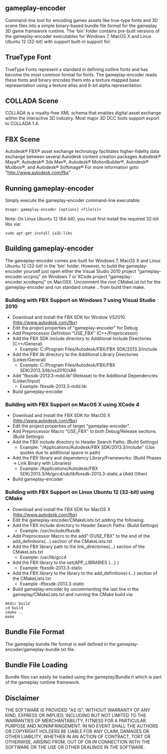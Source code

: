 ## gameplay-encoder
Command-line tool for encoding games assets like true-type fonts and 3D scene files
into a simple binary-based bundle file format for the gameplay 3D game framework runtime. 
The 'bin' folder contains pre-built versions of the gameplay-encoder executables for 
Windows 7, MacOS X and Linux Ubuntu 12 (32-bit) with support built-in support for:

## TrueType Font
TrueType Fonts represent a standard in defining outline fonts and has become the 
most common format for fonts. The gameplay-encoder reads these fonts and binary encodes 
them into a texture mapped base representation using a texture atlas and 8-bit alpha
representation.

## COLLADA Scene
COLLADA is a royalty-free XML schema that enables digital asset exchange 
within the interactive 3D industry. Most major 3D DCC tools support export to COLLADA 1.4.

## FBX Scene
Autodesk® FBX® asset exchange technology facilitates higher-fidelity data exchange 
between several Autodesk content creation packages
Autodesk® Maya®, Autodesk® 3ds Max®, Autodesk® MotionBuilder®, Autodesk® Mudbox®, and Autodesk® Softimage®
For more information goto "http://www.autodesk.com/fbx".

## Running gameplay-encoder
Simply execute the gameplay-encoder command-line executable:

`Usage: gameplay-encoder [options] <file(s)>`

Note: On Linux Ubuntu 12 (64-bit), you must first install the required 32-bit libs via:

`sudo apt-get install ia32-libs`

## Building gameplay-encoder
The gameplay-encoder comes pre-built for Windows 7, MacOS X and Linux Ubuntu 12 (32-bit) in the 'bin' folder.
However, to build the gameplay-encoder yourself just open either the 
Visual Studio 2010 project "gameplay-encoder.vccproj" on Windows 7 or
XCode project "gameplay-encoder.xcodeproj" on MacOSX.
Uncomment the root CMakeList.txt for the gameplay-encoder and run standard cmake .. from build then make.

### Building with FBX Support on Windows 7 using Visual Studio 2010
- Download and install the FBX SDK for Window VS2010. (http://www.autodesk.com/fbx)
- Edit the project properties of "gameplay-encoder" for Debug
- Add Preprocessor Definition "USE_FBX" (C++/Preprocessor)
- Add the FBX SDK include directory to Additional Include Directories (C++/General)
  * Example: C:/Program Files/Autodesk/FBX/FBX SDK/2013.3/include
- Add the FBX lib directory to the Additional Library Directories (Linker/General)
  * Example: C:/Program Files/Autodesk/FBX/FBX SDK/2013.3/lib/vs2010/x86
- Add "fbxsdk-2013.3-mdd.lib"(Release) to the Additional Dependencies (Linker/Input)
  * Example: fbxsdk-2013.3-mdd.lib
- Build gameplay-encoder

### Building with FBX Support on MacOS X using XCode 4
- Download and install the FBX SDK for MacOS X (http://www.autodesk.com/fbx)
- Edit the project properties of target "gameplay-encoder".
- Add Preprocessor Macro "USE_FBX" to both Debug/Release sections. (Build Settings)
- Add the FBX include directory to Header Search Paths: (Build Settings)
  * Example: "/Applications/Autodesk/FBX SDK/2013.3/include" (Use quotes due to additional space in path)
- Add the FBX library and dependency Library/Frameworks: (Build Phases -> Link Binary with Libraries)
  * Example: /Applications/Autodesk/FBX SDK/2013.3/lib/gcc4/ub/libfbxsdk-2013.3-static.a  (Add Other)
- Build gameplay-encoder

### Building with FBX Support on Linux Ubuntu 12 (32-bit) using CMake
- Download and install the FBX SDK for MacOS X (http://www.autodesk.com/fbx)
- Edit the gameplay-encoder/CMakeLists.txt adding the following:
- Add the FBX include directory to Header Search Paths: (Build Settings)
  * Example: /usr/include/fbxsdk
- Add Preprocessor Macro to the add"-DUSE_FBX" to the end of the add_definitions(...) section of the CMakeLists.txt
- Add the FBX library path to the link_directories(...) section of the CMakeLists.txt
  * Example: /usr/lib/gcc4
- Add the FBX library to the set(APP_LIBRARIES {...} )
  * Example: fbxsdk-2013.3-static
- Add the FBX library to the library to the add_definitions(-l...) section of the CMakeLists.txt
  * Example -lfbxsdk-2013.3-static
- Build gameplay-encoder by uncommenting the last line in the gameplay/CMakeLists.txt and running the CMake build via:

```
mkdir build
cd build
cmake ..
make
 ```

## Bundle File Format
The gameplay bundle file format is well defined in the gameplay-encoder/gameplay-bundle.txt file.

## Bundle File Loading
Bundle files can easily be loaded using the gameplay/Bundle.h which is part of the gameplay runtime framework.

## Disclaimer
THE SOFTWARE IS PROVIDED "AS IS", WITHOUT WARRANTY OF ANY KIND, EXPRESS OR IMPLIED, 
INCLUDING BUT NOT LIMITED TO THE WARRANTIES OF MERCHANTABILITY, FITNESS FOR A 
PARTICULAR PURPOSE AND NONINFRINGEMENT. IN NO EVENT SHALL THE AUTHORS OR COPYRIGHT 
HOLDERS BE LIABLE FOR ANY CLAIM, DAMAGES OR OTHER LIABILITY, WHETHER IN AN ACTION OF CONTRACT, 
TORT OR OTHERWISE, ARISING FROM, OUT OF OR IN CONNECTION WITH THE SOFTWARE OR THE USE OR 
OTHER DEALINGS IN THE SOFTWARE.
